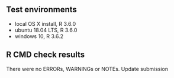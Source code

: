 ## Test environments
* local OS X install, R 3.6.0
* ubuntu 18.04 LTS, R 3.6.0
* windows 10,  R 3.6.2

## R CMD check results
There were no ERRORs, WARNINGs or NOTEs.
Update submission

